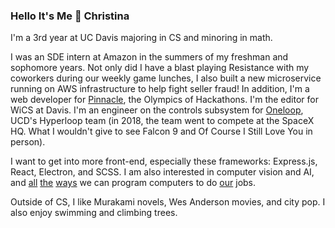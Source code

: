 ### Hello It's Me 🌿 Christina 

I'm a 3rd year at UC Davis majoring in CS and minoring in math.

I was an SDE intern at Amazon in the summers of my freshman and sophomore years. Not only did I have a blast playing Resistance with my coworkers during our weekly game lunches, I also built a new microservice running on AWS infrastructure to help fight seller fraud! In addition, I'm a web developer for [Pinnacle](http://pinnacle.us.org/), the Olympics of Hackathons. I'm the editor for WiCS at Davis. I'm an engineer on the controls subsystem for [Oneloop](https://www.davishyperloop.com/), UCD's Hyperloop team (in 2018, the team went to compete at the SpaceX HQ. What I wouldn't give to see Falcon 9 and Of Course I Still Love You in person).

I want to get into more front-end, especially these frameworks: Express.js, React, Electron, and SCSS. I am also interested in computer vision and AI, and [all](https://shihmengli.github.io/3D-Photo-Inpainting/) [the](https://www.gwern.net/GPT-3) [ways](https://sketch2code.azurewebsites.net/) we can program computers to do [our](https://www.theverge.com/21346343/gpt-3-explainer-openai-examples-errors-agi-potential) jobs.

Outside of CS, I like Murakami novels, Wes Anderson movies, and city pop. I also enjoy swimming and climbing trees.

